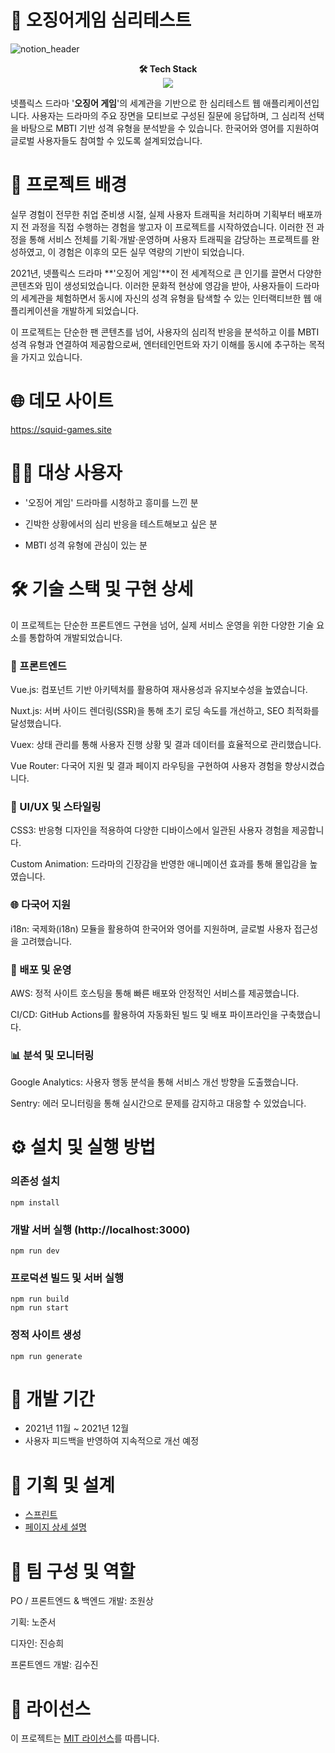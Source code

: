 
# 🦑 오징어게임 심리테스트
![notion_header](https://user-images.githubusercontent.com/85085844/146677929-d30f3272-68a4-4afe-bb3f-288affe52c76.png)

<p align="center">
  <strong>🛠️ Tech Stack</strong><br />
  <a href="https://skillicons.dev">
    <img src="https://skillicons.dev/icons?i=aws,vue,nuxt,js,css,html,git,github,netlify" />
  </a>
</p>

넷플릭스 드라마 '**오징어 게임**'의 세계관을 기반으로 한 심리테스트 웹 애플리케이션입니다.
사용자는 드라마의 주요 장면을 모티브로 구성된 질문에 응답하며, 그 심리적 선택을 바탕으로 MBTI 기반 성격 유형을 분석받을 수 있습니다.
한국어와 영어를 지원하여 글로벌 사용자들도 참여할 수 있도록 설계되었습니다.

# 🎯 프로젝트 배경
실무 경험이 전무한 취업 준비생 시절, 실제 사용자 트래픽을 처리하며 기획부터 배포까지 전 과정을 직접 수행하는 경험을 쌓고자 이 프로젝트를 시작하였습니다.
이러한 전 과정을 통해 서비스 전체를 기획·개발·운영하며 사용자 트래픽을 감당하는 프로젝트를 완성하였고, 이 경험은 이후의 모든 실무 역량의 기반이 되었습니다.

2021년, 넷플릭스 드라마 **'오징어 게임'**이 전 세계적으로 큰 인기를 끌면서 다양한 콘텐츠와 밈이 생성되었습니다.
이러한 문화적 현상에 영감을 받아, 사용자들이 드라마의 세계관을 체험하면서 동시에 자신의 성격 유형을 탐색할 수 있는 인터랙티브한 웹 애플리케이션을 개발하게 되었습니다.

이 프로젝트는 단순한 팬 콘텐츠를 넘어, 사용자의 심리적 반응을 분석하고 이를 MBTI 성격 유형과 연결하여 제공함으로써, 엔터테인먼트와 자기 이해를 동시에 추구하는 목적을 가지고 있습니다.


# 🌐 데모 사이트
https://squid-games.site

# 🧑‍💻 대상 사용자
- '오징어 게임' 드라마를 시청하고 흥미를 느낀 분

- 긴박한 상황에서의 심리 반응을 테스트해보고 싶은 분

- MBTI 성격 유형에 관심이 있는 분

# 🛠️ 기술 스택 및 구현 상세
이 프로젝트는 단순한 프론트엔드 구현을 넘어, 실제 서비스 운영을 위한 다양한 기술 요소를 통합하여 개발되었습니다.

### 🔧 프론트엔드
Vue.js: 컴포넌트 기반 아키텍처를 활용하여 재사용성과 유지보수성을 높였습니다.

Nuxt.js: 서버 사이드 렌더링(SSR)을 통해 초기 로딩 속도를 개선하고, SEO 최적화를 달성했습니다.

Vuex: 상태 관리를 통해 사용자 진행 상황 및 결과 데이터를 효율적으로 관리했습니다.

Vue Router: 다국어 지원 및 결과 페이지 라우팅을 구현하여 사용자 경험을 향상시켰습니다.

### 🎨 UI/UX 및 스타일링
CSS3: 반응형 디자인을 적용하여 다양한 디바이스에서 일관된 사용자 경험을 제공합니다.

Custom Animation: 드라마의 긴장감을 반영한 애니메이션 효과를 통해 몰입감을 높였습니다.

### 🌐 다국어 지원
i18n: 국제화(i18n) 모듈을 활용하여 한국어와 영어를 지원하며, 글로벌 사용자 접근성을 고려했습니다.

### 🚀 배포 및 운영
AWS: 정적 사이트 호스팅을 통해 빠른 배포와 안정적인 서비스를 제공했습니다.

CI/CD: GitHub Actions를 활용하여 자동화된 빌드 및 배포 파이프라인을 구축했습니다.

### 📊 분석 및 모니터링
Google Analytics: 사용자 행동 분석을 통해 서비스 개선 방향을 도출했습니다.

Sentry: 에러 모니터링을 통해 실시간으로 문제를 감지하고 대응할 수 있었습니다.


# ⚙️ 설치 및 실행 방법

### 의존성 설치
```
npm install
```

### 개발 서버 실행 (http://localhost:3000)
```
npm run dev
```

### 프로덕션 빌드 및 서버 실행
```
npm run build
npm run start
```

### 정적 사이트 생성
```
npm run generate
```

# 📅 개발 기간
- 2021년 11월 ~ 2021년 12월
- 사용자 피드백을 반영하여 지속적으로 개선 예정

# 📑 기획 및 설계

- [스프린트](https://www.notion.so/ddusi/Sprint-Board-43ccbde594cc41c0b54a82d446ef44db)
- [페이지 상세 설명](https://github.com/ddusi/squid-game/wiki)


# 👥 팀 구성 및 역할
PO / 프론트엔드 & 백엔드 개발: 조원상

기획: 노준서

디자인: 진승희

프론트엔드 개발: 김수진

# 📄 라이선스
이 프로젝트는 [MIT 라이선스](https://opensource.org/licenses/MIT)를 따릅니다.


